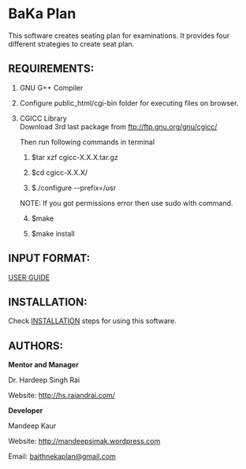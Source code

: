 BaKa Plan
============

This software creates seating plan for examinations. It provides four different
strategies to create seat plan.

REQUIREMENTS:
----------------------------
1) GNU G++ Compiler

2) Configure public_html/cgi-bin folder for executing files on browser.

3) CGICC Library<br>
    Download 3rd last package from ftp://ftp.gnu.org/gnu/cgicc/<br>
    
    Then run following commands in terminal
    
    1) $tar xzf cgicc-X.X.X.tar.gz 
    
    2) $cd cgicc-X.X.X/ 
  
    3) $./configure --prefix=/usr 
    
    NOTE: If you got permissions error then use sudo with command.
    
    4) $make
    
    5) $make install

INPUT FORMAT:
----------------------------
[USER GUIDE](https://github.com/GreatDevelopers/bakaplan/blob/master/USER%20GUIDE)

INSTALLATION:
----------------------------
Check [INSTALLATION](https://github.com/GreatDevelopers/bakaplan/blob/master/INSTALLATION) steps for using this software.

AUTHORS:
----------------------------
<b>Mentor and Manager</b>

Dr. Hardeep Singh Rai

Website: http://hs.raiandrai.com/

<b>Developer</b>

Mandeep Kaur

Website: http://mandeepsimak.wordpress.com

Email: baithnekaplan@gmail.com
